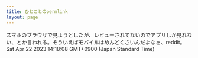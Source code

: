 ```yaml
---
title: ひとことのpermlink
layout: page
---
```

<div class="box" dt="1682140688323">
  スマホのブラウザで見ようとしたが、レビューされてないのでアプリしか見れない、とか言われる。そういえばモバイルはめんどくさいんだよなぁ、reddit。
  <div class="content is-small">Sat Apr 22 2023 14:18:08 GMT+0900 (Japan Standard Time)</div>
</div>
